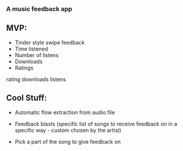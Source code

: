 ### A music feedback app

## MVP:
- Tinder style swipe feedback
- Time listened
- Number of listens
- Downloads
- Ratings

rating
downloads
listens


## Cool Stuff:
- Automatic flow extraction from audio file
- Feedback blasts (specific list of songs to receive feedback on in a specific way - custom chosen by the artist)


- Pick a part of the song to give feedback on